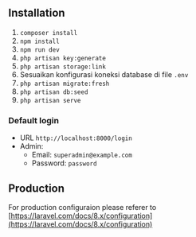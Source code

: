 ## Installation
1. `composer install`
2. `npm install`
3. `npm run dev`
4. `php artisan key:generate`
5. `php artisan storage:link`
6. Sesuaikan konfigurasi koneksi database di file `.env`
7. `php artisan migrate:fresh`
8. `php artisan db:seed`
9. `php artisan serve`

### Default login
- URL `http://localhost:8000/login`
- Admin:
    - Email: `superadmin@example.com` 
    - Password: `password`


## Production
For production configuraion please referer to [https://laravel.com/docs/8.x/configuration](https://laravel.com/docs/8.x/configuration)
